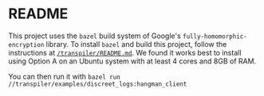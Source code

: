 # README

This project uses the `bazel` build system of Google's `fully-homomorphic-encryption` library. To install `bazel` and build this project, follow the instructions at [`/transpiler/README.md`](/transpiler/README.md).  We found it works best to install using Option A on an Ubuntu system with at least 4 cores and 8GB of RAM.

You can then run it with `bazel run //transpiler/examples/discreet_logs:hangman_client`